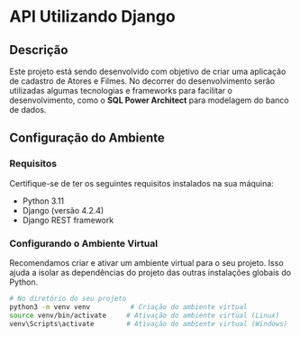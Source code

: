 # API Utilizando Django

## Descrição
Este projeto está sendo desenvolvido com objetivo de criar uma aplicação de cadastro de Atores e Filmes. 
No decorrer do desenvolvimento serão utilizadas algumas tecnologias e frameworks para facilitar
o desenvolvimento, como o __SQL Power Architect__ para modelagem do banco de dados.

## Configuração do Ambiente

### Requisitos
Certifique-se de ter os seguintes requisitos instalados na sua máquina:

- Python 3.11
- Django (versão 4.2.4)
- Django REST framework

### Configurando o Ambiente Virtual
Recomendamos criar e ativar um ambiente virtual para o seu projeto. Isso ajuda a isolar as dependências do projeto das outras instalações globais do Python.

```bash
# No diretório do seu projeto
python3 -m venv venv          # Criação do ambiente virtual
source venv/bin/activate     # Ativação do ambiente virtual (Linux)
venv\Scripts\activate        # Ativação do ambiente virtual (Windows)
